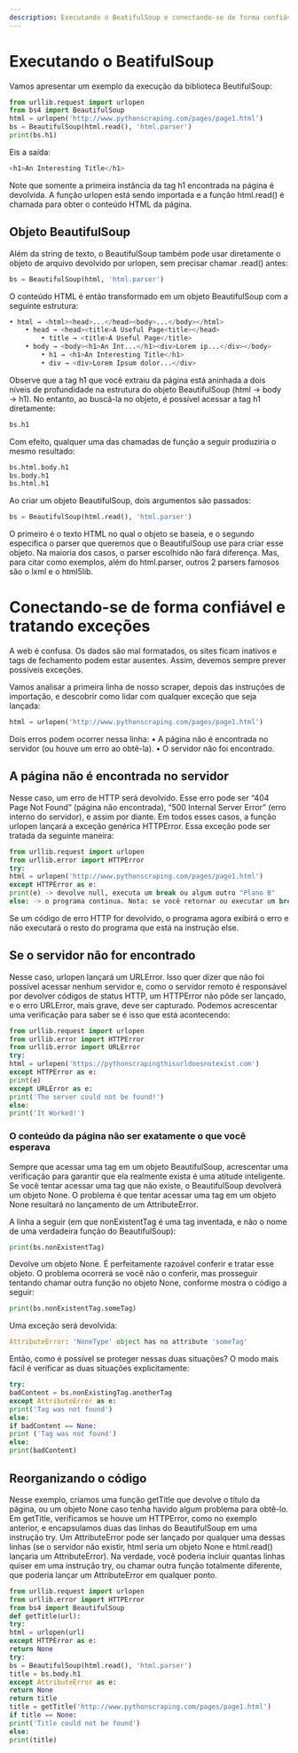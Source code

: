 ```yaml
---
description: Executando o BeatifulSoup e conectando-se de forma confiável e tratando exceções
---
```


# Executando o BeatifulSoup

Vamos apresentar um exemplo da execução da biblioteca BeutifulSoup:
``` python
from urllib.request import urlopen
from bs4 import BeautifulSoup
html = urlopen('http://www.pythonscraping.com/pages/page1.html')
bs = BeautifulSoup(html.read(), 'html.parser')
print(bs.h1)
``` 
Eis a saída:
``` python
<h1>An Interesting Title</h1>
``` 
Note que somente a primeira instância da tag h1 encontrada na página é devolvida. A função urlopen está sendo importada e a função html.read() é chamada para obter o conteúdo HTML da página. 

## Objeto BeautifulSoup

Além da string de texto, o BeautifulSoup também pode
usar diretamente o objeto de arquivo devolvido por urlopen, sem precisar chamar .read() antes:
``` python
bs = BeautifulSoup(html, 'html.parser')
```
O conteúdo HTML é então transformado em um objeto BeautifulSoup com a seguinte estrutura:
``` python
• html → <html><head>...</head><body>...</body></html>
    • head → <head><title>A Useful Page<title></head>
        • title → <title>A Useful Page</title>
    • body → <body><h1>An Int...</h1><div>Lorem ip...</div></body>
        • h1 → <h1>An Interesting Title</h1>
        • div → <div>Lorem Ipsum dolor...</div>
``` 
Observe que a tag h1 que você extraiu da página está aninhada a dois níveis de profundidade na estrutura do objeto BeautifulSoup (html → body → h1). No entanto, ao buscá-la no objeto, é possível acessar a tag h1 diretamente:
``` python
bs.h1
``` 
Com efeito, qualquer uma das chamadas de função a seguir produziria o mesmo resultado:
``` python
bs.html.body.h1
bs.body.h1
bs.html.h1
``` 
Ao criar um objeto BeautifulSoup, dois argumentos são passados:
``` python
bs = BeautifulSoup(html.read(), 'html.parser')
``` 
O primeiro é o texto HTML no qual o objeto se baseia, e o segundo especifica o parser que queremos que o BeautifulSoup use para criar esse objeto. Na maioria dos casos, o parser escolhido não fará diferença. Mas, para citar como exemplos, além do html.parser, outros 2 parsers famosos são o lxml e o html5lib.

# Conectando-se de forma confiável e tratando exceções

A web é confusa. Os dados são mal formatados, os sites ficam inativos e tags de fechamento podem estar ausentes. Assim, devemos sempre prever possíveis exceções.

Vamos analisar a primeira linha de nosso scraper, depois das instruções de importação, e descobrir como lidar com qualquer exceção que seja lançada:
``` python
html = urlopen('http://www.pythonscraping.com/pages/page1.html')
```
Dois erros podem ocorrer nessa linha:
• A página não é encontrada no servidor (ou houve um erro ao obtê-la).
• O servidor não foi encontrado.

## A página não é encontrada no servidor

Nesse caso, um erro de HTTP será devolvido. Esse erro pode ser
“404 Page Not Found” (página não encontrada), “500 Internal Server Error” (erro interno do servidor), e assim por diante. Em todos esses casos, a função urlopen lançará a exceção genérica HTTPError. Essa exceção pode ser tratada da seguinte maneira:
``` python
from urllib.request import urlopen
from urllib.error import HTTPError
try:
html = urlopen('http://www.pythonscraping.com/pages/page1.html')
except HTTPError as e:
print(e) -> devolve null, executa um break ou algum outro "Plano B"
else: -> o programa continua. Nota: se você retornar ou executar um break no catch da exceção, não será necessário usar a instrução "else"
```
Se um código de erro HTTP for devolvido, o programa agora exibirá o erro e não executará o resto do programa que está na instrução else.

## Se o servidor não for encontrado

Nesse caso, urlopen lançará um URLError. Isso quer dizer que não foi possível acessar nenhum servidor e, como o servidor remoto é responsável por devolver códigos de status HTTP, um HTTPError não pôde ser lançado, e o erro URLError, mais grave, deve ser capturado. Podemos acrescentar uma verificação para saber se é isso que está acontecendo:
``` python
from urllib.request import urlopen
from urllib.error import HTTPError
from urllib.error import URLError
try:
html = urlopen('https://pythonscrapingthisurldoesnotexist.com')
except HTTPError as e:
print(e)
except URLError as e:
print('The server could not be found!')
else:
print('It Worked!')
```

### O conteúdo da página não ser exatamente o que você esperava

Sempre que acessar uma tag em um objeto BeautifulSoup,
acrescentar uma verificação para garantir que ela realmente exista é uma atitude inteligente. Se você tentar acessar uma tag que não existe, o BeautifulSoup devolverá um objeto None. O problema é que tentar acessar uma tag em um objeto None resultará no lançamento de um AttributeError.

A linha a seguir (em que nonExistentTag é uma tag inventada, e não o nome de uma verdadeira função do BeautifulSoup):
``` python
print(bs.nonExistentTag)
``` 
Devolve um objeto None. É perfeitamente razoável conferir e tratar esse objeto. O problema ocorrerá se você não o conferir, mas prosseguir tentando chamar outra função no objeto None, conforme mostra o código a seguir:
``` python
print(bs.nonExistentTag.someTag)
``` 
Uma exceção será devolvida:
``` python
AttributeError: 'NoneType' object has no attribute 'someTag'
``` 
Então, como é possível se proteger nessas duas situações? O modo mais fácil é verificar as duas situações explicitamente:
``` python
try:
badContent = bs.nonExistingTag.anotherTag
except AttributeError as e:
print('Tag was not found')
else:
if badContent == None:
print ('Tag was not found')
else:
print(badContent)
``` 

## Reorganizando o código

Nesse exemplo, criamos uma função getTitle que devolve o título da página, ou um objeto None caso tenha havido algum problema para obtê-lo. Em getTitle, verificamos se houve um HTTPError, como no exemplo anterior, e encapsulamos duas das linhas do BeautifulSoup em uma instrução try. Um AttributeError pode ser lançado por qualquer uma dessas linhas (se o servidor não existir, html seria um objeto None e html.read() lançaria um AttributeError). Na verdade, você poderia incluir quantas linhas quiser em uma instrução try, ou chamar outra função totalmente diferente, que poderia lançar um AttributeError em qualquer ponto.

``` python
from urllib.request import urlopen
from urllib.error import HTTPError
from bs4 import BeautifulSoup
def getTitle(url):
try:
html = urlopen(url)
except HTTPError as e:
return None
try:
bs = BeautifulSoup(html.read(), 'html.parser')
title = bs.body.h1
except AttributeError as e:
return None
return title
title = getTitle('http://www.pythonscraping.com/pages/page1.html')
if title == None:
print('Title could not be found')
else:
print(title)
```
